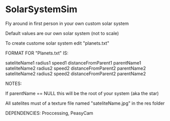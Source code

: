 # SolarSystemSim
Fly around in first person in your own custom solar system

Default values are our own solar system (not to scale)

To create custome solar system edit "planets.txt"

FORMAT FOR "Planets.txt" IS:

sateliteName1 radius1 speed1 distanceFromParent1 parentName1
sateliteName2 radius2 speed2 distanceFromParent2 parentName2
sateliteName2 radius2 speed2 distanceFromParent2 parentName2
 
 
 NOTES:
 
 If parentName == NULL this will be the root of your system (aka the star)
 
 All satelites must of a texture file named "sateliteName.jpg" in the res folder
 
 
 DEPENDENCIES:
  Proccessing, PeasyCam
